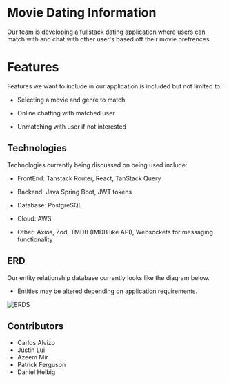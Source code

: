 # Movie Dating Information 

Our team is developing a fullstack dating application where users can match with and chat with other user's based off their movie prefrences.

# Features
Features we want to include in our application is included but not limited to:

- Selecting a movie and genre to match

- Online chatting with matched user

- Unmatching with user if not interested

## Technologies

Technologies currently being discussed on being used include:

-   FrontEnd: Tanstack Router, React, TanStack Query
    
-   Backend: Java Spring Boot, JWT tokens
    
-   Database: PostgreSQL

-  Cloud: AWS
    
-   Other: Axios, Zod, TMDB (IMDB like API), Websockets for messaging functionality


## ERD
Our entity relationship database currently looks like the diagram below. 
* Entities may be altered depending on application requirements.

![ERDS](https://imgur.com/WMfClll.png)

## Contributors
* Carlos Alvizo
* Justin Lui
* Azeem Mir
* Patrick Ferguson
* Daniel Helbig
